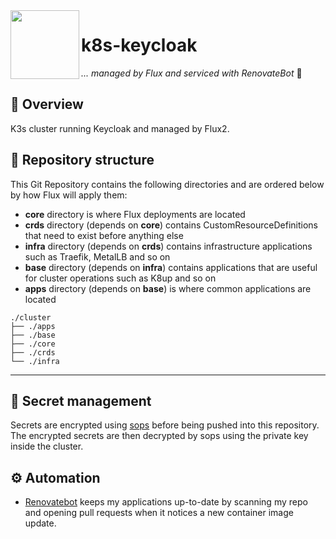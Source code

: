 <img src="https://camo.githubusercontent.com/5b298bf6b0596795602bd771c5bddbb963e83e0f/68747470733a2f2f692e696d6775722e636f6d2f7031527a586a512e706e67" align="left" width="110px" height="110px"/>

# k8s-keycloak

_... managed by Flux and serviced with RenovateBot_ :robot:

## :book: Overview

K3s cluster running Keycloak and managed by Flux2.

## :open_file_folder: Repository structure

This Git Repository contains the following directories and are ordered below by how Flux will apply them:

- **core** directory is where Flux deployments are located
- **crds** directory (depends on **core**) contains CustomResourceDefinitions that need to exist before anything else
- **infra** directory (depends on **crds**) contains infrastructure applications such as Traefik, MetalLB and so on
- **base** directory (depends on **infra**) contains applications that are useful for cluster operations such as K8up and so on
- **apps** directory (depends on **base**) is where common applications are located

```
./cluster
├── ./apps
├── ./base
├── ./core
├── ./crds
└── ./infra
```

---

## :lock_with_ink_pen: Secret management

Secrets are encrypted using [sops](https://github.com/mozilla/sops) before being pushed into this repository.
The encrypted secrets are then decrypted by sops using the private key inside the cluster.

## :gear: Automation

- [Renovatebot](https://github.com/renovatebot/renovate) keeps my applications up-to-date by scanning my repo and opening pull requests when it notices a new container image update.
